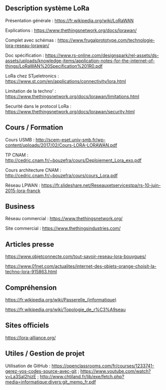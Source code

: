 ## Description système LoRa

Présentation générale : https://fr.wikipedia.org/wiki/LoRaWAN

Explications : https://www.thethingsnetwork.org/docs/lorawan/

Complet avec schémas : https://www.frugalprototype.com/technologie-lora-reseau-lorawan/

Doc spécification : https://www.rs-online.com/designspark/rel-assets/ds-assets/uploads/knowledge-items/application-notes-for-the-internet-of-things/LoRaWAN%20Specification%201R0.pdf

LoRa chez STµeletronics : https://www.st.com/en/applications/connectivity/lora.html

Limitation de la techno' : https://www.thethingsnetwork.org/docs/lorawan/limitations.html

Securité dans le protocol LoRa : https://www.thethingsnetwork.org/docs/lorawan/security.html

## Cours / Formation

Cours USMB : http://scem-eset.univ-smb.fr/wp-content/uploads/2017/02/Cours-LORA-LORAWAN.pdf

TP CNAM : http://cedric.cnam.fr/~bouzefra/cours/Deploiement_Lora_exo.pdf

Cours architecture CNAM : http://cedric.cnam.fr/~bouzefra/cours/cours_Lora.pdf

Réseau LPWAN : https://fr.slideshare.net/Reseauxetservicestpa/rs-10-juin-2015-lora-franck


## Business

Réseau commercial : https://www.thethingsnetwork.org/

Site commercial : https://www.thethingsindustries.com/


## Articles presse

https://www.objetconnecte.com/tout-savoir-reseau-lora-bouygues/

https://www.01net.com/actualites/internet-des-objets-orange-choisit-la-techno-lora-915863.html


## Compréhension 

https://fr.wikipedia.org/wiki/Passerelle_(informatique)

https://fr.wikipedia.org/wiki/Topologie_de_r%C3%A9seau

## Sites officiels

https://lora-alliance.org/


## Utiles / Gestion de projet

Utilisation de GitHub : https://openclassrooms.com/fr/courses/1233741-gerez-vos-codes-source-avec-git ; https://www.youtube.com/watch?v=La3SaI2hjzE ; http://www.chtiland.fr/lib/exe/fetch.php?media=informatique:divers:git_memo_fr.pdf
